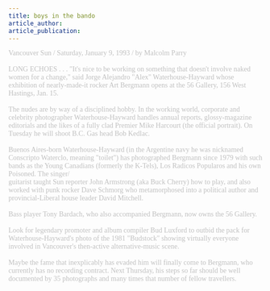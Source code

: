 ```yaml
---
title: boys in the bando
article_author: 
article_publication: 
---
```

<span style="color: #c0c0c0"><span style="font-family: 'book antiqua', palatino">Vancouver Sun / Saturday, January 9, 1993 / by Malcolm Parry<br /><br />LONG ECHOES . . . &quot;It's nice to be working on something that doesn't involve naked women for a change,&quot; said Jorge Alejandro &quot;Alex&quot; Waterhouse-Hayward whose exhibition of nearly-made-it rocker Art Bergmann opens at the 56 Gallery, 156 West Hastings, Jan. 15.<br /><br />The nudes are by way of a disciplined hobby. In the working world, corporate and celebrity photographer Waterhouse-Hayward handles annual reports, glossy-magazine editorials and the likes of a fully clad Premier Mike Harcourt (the official portrait). On Tuesday he will shoot B.C. Gas head Bob Kedlac.<br /><br />Buenos Aires-born Waterhouse-Hayward (in the Argentine navy he was nicknamed Conscripto Waterclo, meaning &quot;toilet&quot;) has photographed Bergmann since 1979 with such bands as the Young Canadians (formerly the K-Tels), Los Radicos Popularos and his own Poisoned. The singer/<br />guitarist taught Sun reporter John Armstrong (aka Buck Cherry) how to play, and also worked with punk rocker Dave Schmorg who metamorphosed into a political author and provincial-Liberal house leader David Mitchell.<br /><br />Bass player Tony Bardach, who also accompanied Bergmann, now owns the 56 Gallery.<br /><br />Look for legendary promoter and album compiler Bud Luxford to outbid the pack for Waterhouse-Hayward's photo of the 1981 &quot;Budstock&quot; showing virtually everyone involved in Vancouver's then-active alternative-music scene.<br /><br />Maybe the fame that inexplicably has evaded him will finally come to Bergmann, who currently has no recording contract. Next Thursday, his steps so far should be well documented by 35 photographs and many times that number of fellow travellers.<br /></span></span>
